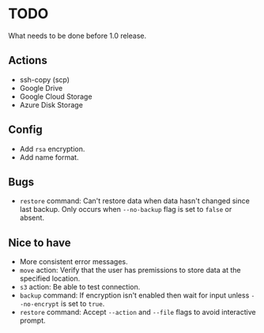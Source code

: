 # TODO

What needs to be done before 1.0 release.

## Actions

- ssh-copy (scp)
- Google Drive
- Google Cloud Storage
- Azure Disk Storage

## Config

- Add `rsa` encryption.
- Add name format.

## Bugs

- `restore` command: Can't restore data when data hasn't changed since last backup. Only occurs when `--no-backup` flag is set to `false` or absent.

## Nice to have

- More consistent error messages.
- `move` action: Verify that the user has premissions to store data at the specified location.
- `s3` action: Be able to test connection.
- `backup` command: If encryption isn't enabled then wait for input unless `--no-encrypt` is set to `true`.
- `restore` command: Accept `--action` and `--file` flags to avoid interactive prompt.
